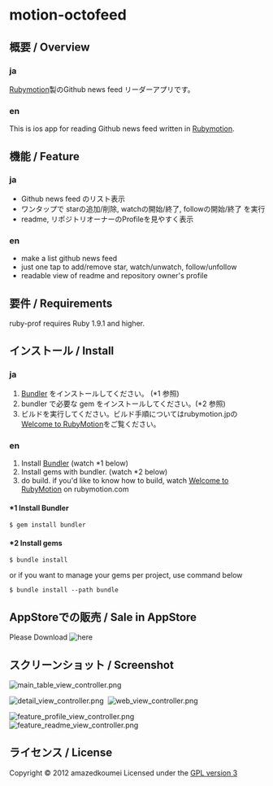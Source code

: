 motion-octofeed
===============

概要 / Overview
----------
### ja
[Rubymotion](http://www.rubymotion.com/)製のGithub news feed リーダーアプリです。

### en
This is ios app for reading Github news feed written in [Rubymotion](http://www.rubymotion.com/).


機能 / Feature
----------
### ja
- Github news feed のリスト表示
- ワンタップで starの追加/削除, watchの開始/終了, followの開始/終了 を実行
- readme, リポジトリオーナーのProfileを見やすく表示

### en
- make a list github news feed
- just one tap to add/remove star, watch/unwatch, follow/unfollow
- readable view of readme and repository owner's profile


要件 / Requirements
----------
ruby-prof requires Ruby 1.9.1 and higher.

インストール / Install
----------

### ja
1. [Bundler](http://gembundler.com) をインストールしてください。 (*1 参照)
2. bundler で必要な gem をインストールしてください。(*2 参照)
3. ビルドを実行してください。ビルド手順についてはrubymotion.jpの[Welcome to RubyMotion](http://rubymotion.jp/RubyMotionDocumentation/guides/getting-started/index.html)をご覧ください。

    
### en
1. Install [Bundler](http://gembundler.com) (watch *1 below)
2. Install gems with bundler. (watch *2 below)
3. do build. if you'd like to know how to build, watch [Welcome to RubyMotion](http://www.rubymotion.com/developer-center/guides/getting-started/) on rubymotion.com


#### *1 Install Bundler
```
$ gem install bundler
```

#### *2 Install gems
```
$ bundle install
```

or if you want to manage your gems per project, use command below

```
$ bundle install --path bundle
```

AppStoreでの販売 / Sale in AppStore
----------

Please Download ![here](https://itunes.apple.com/jp/app/octofeed/id574223751 "appstore")

スクリーンショット / Screenshot
----------
![main_table_view_controller.png](http://amazedkoumei.github.com/motion-octofeed/screenshot/main_table_view_controller.png "main_table_view_controller.png")

![detail_view_controller.png](http://amazedkoumei.github.com/motion-octofeed/screenshot/detail_view_controller.png "detail_view_controller")
&nbsp;![web_view_controller.png](http://amazedkoumei.github.com/motion-octofeed/screenshot/web_view_controller.png "web_view_controller")

![feature_profile_view_controller.png](http://amazedkoumei.github.com/motion-octofeed/screenshot/feature_profile_view_controller.png "feature_profile_view_controller")
&nbsp;![feature_readme_view_controller.png](http://amazedkoumei.github.com/motion-octofeed/screenshot/feature_readme_view_controler.png "feature_readme_view_controller")


ライセンス / License
----------
Copyright &copy; 2012 amazedkoumei
Licensed under the [GPL version 3][gpl]
 
[gpl]: http://opensource.org/licenses/gpl-3.0.html
